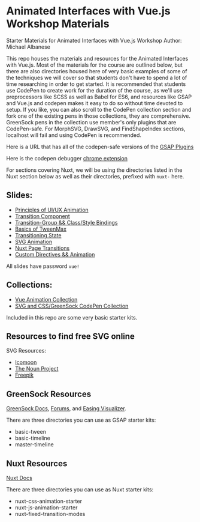 # Animated Interfaces with Vue.js Workshop Materials

Starter Materials for Animated Interfaces with Vue.js Workshop
Author: Michael Albanese

This repo houses the materials and resources for the Animated Interfaces with Vue.js. Most of the materials for the course are outlined below, but there are also directories housed here of very basic examples of some of the techniques we will cover so that students don't have to spend a lot of time researching in order to get started. It is recommended that students use CodePen to create work for the duration of the course, as we'll use preprocessors like SCSS as well as Babel for ES6, and resources like GSAP and Vue.js and codepen makes it easy to do so without time devoted to setup. If you like, you can also scroll to the CodePen collection section and fork one of the existing pens in those collections, they are comprehensive. GreenSock pens in the collection use member's only plugins that are CodePen-safe. For MorphSVG, DrawSVG, and FindShapeIndex sections, localhost will fail and using CodePen is recommended.

Here is a URL that has all of the codepen-safe versions of the [GSAP Plugins](http://codepen.io/GreenSock/pen/OPqpRJ)

Here is the codepen debugger [chrome extension](https://chrome.google.com/webstore/detail/codopen/agnkphdgffianchpipdbkeaclfbobaak)

For sections covering Nuxt, we will be using the directories listed in the Nuxt section below as well as their directories, prefixed with `nuxt-` here.

## Slides:

* [Principles of UI/UX Animation](http://slides.com/sdrasner/vue-animation1?token=aXKXDj9N)
* [Transition Component](http://slides.com/sdrasner/vue-animation-2?token=-TKEq9rB)
* [Transition-Group && Class/Style Bindings](http://slides.com/sdrasner/animating-vue-35?token=Vhyy-VPd)
* [Basics of TweenMax](http://slides.com/sdrasner/vue-animation3?token=ktXZY2K0)
* [Transitioning State](http://slides.com/sdrasner/animating-vue-45?token=0jz5DR4P)
* [SVG Animation](http://slides.com/sdrasner/vue-animation-4-67?token=-1aJS9Kb)
* [Nuxt Page Transitions](http://slides.com/sdrasner/vue-animation-5?token=gvF0a7_2)
* [Custom Directives && Animation](http://slides.com/sdrasner/vue-animation-6?token=BEVxYSA8)

All slides have password `vue!`

## Collections:

* [Vue Animation Collection](https://codepen.io/collection/XQGkeV/)
* [SVG and CSS/GreenSock CodePen Collection](http://codepen.io/collection/XvBQJQ/)

Included in this repo are some very basic starter kits.

## Resources to find free SVG online

SVG Resources:

* [Icomoon](http://icomoon.io/)
* [The Noun Project](https://thenounproject.com/)
* [Freepik](http://www.freepik.com/)

## GreenSock Resources

[GreenSock Docs](http://greensock.com/docs/#/HTML5/), [Forums](http://greensock.com/forums/), and [Easing Visualizer](http://greensock.com/ease-visualizer).

There are three directories you can use as GSAP starter kits:

* basic-tween
* basic-timeline
* master-timeline

## Nuxt Resources

[Nuxt Docs](https://nuxtjs.org/)

There are three directories you can use as Nuxt starter kits:

* nuxt-css-animation-starter
* nuxt-js-animation-starter
* nuxt-fixed-transition-modes
